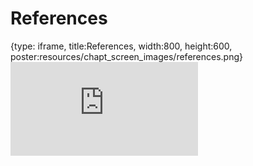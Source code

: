 # References
 
{type: iframe, title:References, width:800, height:600, poster:resources/chapt_screen_images/references.png}
![](https://sayumiyork.github.io/miniCURE-16S_Test/references.html)
 

 
